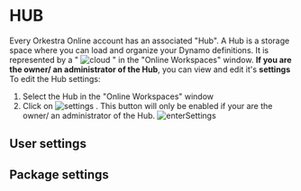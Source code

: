 # HUB 
Every Orkestra Online account has an associated "Hub". 
A Hub is a storage space where you can load and organize your Dynamo definitions. It is represented by a " ![cloud](https://datashapes.files.wordpress.com/2020/05/cloudi.png?resize=30%2C20) " in the "Online Workspaces" window.
**If you are the owner/ an administrator of the Hub**, you can view and edit it's **settings** 
To edit the Hub settings:
1. Select the Hub in the "Online Workspaces" window 
2. Click on ![settings](https://datashapes.files.wordpress.com/2020/05/hub-settings.png?) . This button will only be enabled if your are the owner/ an administrator of the Hub.
![enterSettings](https://datashapes.files.wordpress.com/2020/05/hu-settings-_.png?)

## User settings


## Package settings


